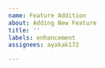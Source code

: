```yaml
---
name: Feature Addition
about: Adding New Feature
title: ''
labels: enhancement
assignees: ayakak172

---
```



